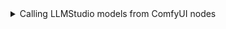 

<details>
<summary>Calling LLMStudio models from ComfyUI nodes</summary>

- Keep in mind to not have any typo in ipv4 address
    - If you don't know ip address, it can be found by going in terminal and powershell `ipconfig`
- Also `OpenAINode` in Comfyui use `openai==0.28.0`. **So, you have to use this specific version of openai.**
    - If in **StabilityMatrix**, you can downgrade the package in a very handy UI. By looking for the correct version in the dropdown. You have to relauch ComfyUI after downgrading the openai package.
- 